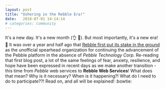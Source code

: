 ```yaml
---
layout: post
title: "Ushering in the Rebble Era!"
date:   2018-07-01 14:14:14
# categories: community
---
```


It's a new day.  It's a new month (:ok_hand: :punch:).  But most importantly, it's a new era! :rocket:  It was over a year and half ago that [Rebble first put its stake in the ground](https://rebble.io/2016/12/09/rebble-pebble-reborn.html) as the unofficial spearhead organization for continuing the advancement of the Pebble platform in the absence of *Pebble Technology Corp.*  Re-reading that first blog post, a lot of the same feelings of fear, anxiety, resilience, and hope have been expressed in recent days as we make another transition - this time from *Pebble* web services to **Rebble Web Services**!  What does that mean?  Why is it necessary?  When is it happening?!  What do I need to do to participate??!  Read on, and all will be explained! :bowtie:  
<!--more—->
## Why RWS?

[Katharine](https://twitter.com/KatharineBerry) gave an [extensive overview of affected services and their impact in an earlier blog post](https://rebble.io/2018/02/15/rebble-web-services.html), so please peruse her detailed enumeration for complete insight, but the TL;DR is that Pebble's current functionality relies on a fairly extensive collection of online services, all of which were slated to be disabled after June 30th.  The particularly astute reader may observe that June 30th, 2018 is quite a bit more recent than the December 7th, 2016 announcement that Pebble had ceased operations - this is primarily due to the largesse of Fitbit, who were kind enough to [extend services an extra six months](https://dev.fitbit.com/blog/2018-01-24-pebble-support/) beyond the already generous year given to help Pebble users transition.  We try to mention this regularly, but we are immensely grateful to Fitbit for helping support the Pebble ecosystem at their own expense for all of this time. :blue_heart:  Even with this gracious extension, it was still a race against the clock to provide a drop-in replacement for the existing services, for which we had no source code and little flexibility in order to maintain compatibility with existing apps and hardware.  

## Enter the pony

Apologies for the gushing praise that follows, but I assure you, it's deserved.  Rebble is made up of a fairly extensive [team](https://rebble.io/team/) of [contributors](https://github.com/orgs/pebble-dev/people) (apologies to the many who are not represented in these lists :blue_heart:) but in terms of *Rebble Web Services*, a particular member embraced the challenge of replacing the untold hours' work of an entire corporation over the course of just a few weeks! :trophy:  That somepony is our Sparkly Code Princess [Katharine Berry](https://twitter.com/KatharineBerry), who - with respect to everyone involved - almost single-handedly recreated the necessary services and the production environment required to support them (shout out to [@jwise](https://github.com/jwise) too on deployment, plus [these guys](https://github.com/pebble-dev/rebble-auth-py/graphs/contributors) for styling and GitHub auth :heart:).  Please Tweet your appreciation, give [her](https://www.reddit.com/user/katieberry) Reddit Gold, or send her MLP plushes (clearly she has enough already, but, it's surely the best way to demonstrate appreciation?!).  Oh, and: ***subscribe***!  "How/huh?" you ask?  Great segue! :grinning:  

## Enter the Rebble Era

As detailed in [our last blog post](https://rebble.io/2018/06/13/get-ready-to-rebble.html), existing Pebble users had the option to retain their Pebble account data by linking their Rebble accounts before the Pebble service End of Life on June 30th.  Even if you missed out on the chance to link accounts, or are a new user (welcome!), the process for transitioning to RWS is the same:

* log into (or create) your Rebble account at [https://auth.rebble.io/](https://auth.rebble.io/) on your mobile device (it should already have the official Pebble app installed)
* (optionally) subscribe to get weather and dictation services (and even better: support the project!) via [your account page](https://auth.rebble.io/account/)
* visit [https://boot.rebble.io/](https://boot.rebble.io/) from your mobile device to switch the Pebble app to Rebble Web Services!!! :rocket:

The boot page contains instructions and caveats, but just as a heads up, iOS users need to wait 15 seconds then tap the yellow exclamation mark to log in, while Android users may need to log out or kill the app, but will eventually see a big red button to press (ignore the orange spinner if present), after which you're all set (your Pebble may disconnect - that's OK, just re-connect and you'll be all set!).  

*Breaking: appstore superstar [@sGerli](https://github.com/sGerli) has [produced an iOS setup video](https://youtu.be/8Z4Jtl_0UMw) - follow along for an even easier migration!* :heart_eyes:  

## A return to normalcy

The above steps completed, you can officially consider yourself part of the Rebble Alliance!  As such, you are free to enjoy the following services:

* **appstore** - browse and download watchfaces and apps
* **locker** - your personalized local cache of watchfaces and apps, as well as the ability to configure those that are configurable
* **firmware** - make sure your watch is running the latest available bits!
* **language packs** - Rebble is a worldwide movement - [look at all this language support](https://github.com/pebble-dev/rebble-lp/blob/master/language_packs.json)
* **support pages** - we're here to help - or at least these mirrored docs are!

For just $3/month, you can also enjoy:

* **dictation** - reply or compose messages with your voice like some futuristic Dick Tracy!
* **weather** - not just what it's doing right now, but in the future too - know whether to bring an umbrella to tomorrow's sunset - and when!

Not yet:

* **full Timeline support** - while some Timeline functionality, such as pins from your local calendar, will continue to work, the server required by 3rd-party apps is not yet available (:soon:)
* **dictation on iOS 11 with Pebble Time Round or Pebble 2** - iOS 11 unfortunately broke this, but we think we might have a fix ... :soon:
* **SMS replies on iOS** - due to the unique arrangement that Pebble had with carriers in order to accomplish this, it is unlikely that we will be able to recreate this functionality :disappointed:

## A bright, open future

This isn't the end.  It's not even the beginning.  It's the bit just before the beginning when it seems like it should be the beginning but everything's not actually quite :100: yet.  Your bags are packed and you're ready to go, but you're waiting for your ride to the airport.  Or maybe you're already on the plane and it just hasn't taken off yet.  Or maybe you're mid-flight and eagerly awaiting your destination.  Or maybe you're already there but waiting for that one friend who is always late to arrive.  Wherever you are in this rapidly unraveling metaphor, Rebble is there with you, now, and in the future.  It's OK to be excited!  But there's so much more to come - not just the above-mentioned services, but the replacement appstore, and the replacement firmware, and the return of CloudPebble (Cloud*R*ebble?!), and the ability to submit new apps, and ... well, we have to save something for the next Community Update! :heart_eyes: :rocket:  

